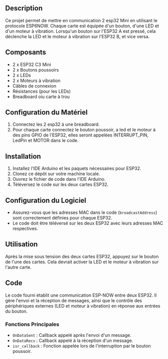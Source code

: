 ## Description

Ce projet permet de mettre en communication 2 esp32 Mini en utilisant le protocole ESP6NOW. Chaque carte est équipée d'un bouton, d'une LED et d'un moteur à vibration. Lorsqu'un bouton sur l'ESP32 A est pressé, cela déclenche la LED et le moteur à vibration sur l'ESP32 B, et vice versa.

## Composants
- 2 x ESP32 C3 Mini
- 2 x Boutons poussoirs
- 2 x LEDs
- 2 x Moteurs à vibration
- Câbles de connexion
- Résistances (pour les LEDs)
- Breadboard oiu carte à trou

## Configuration du Matériel
1. Connectez les 2 esp32 à une breadboard.
1. Pour chaque carte connectez le bouton poussoir, a led et le moteur à des pins GPIO de l'ESP32, elles seront appelées INTERRUPT_PIN, LedPin et MOTOR dans le code.

## Installation
1.	Installez l'IDE Arduino et les paquets nécessaires pour ESP32.
2. Clonez ce dépôt sur votre machine locale.
3. Ouvrez le fichier de code dans l'IDE Arduino.
4. Téléversez le code sur les deux cartes ESP32.

## Configuration du Logiciel
- Assurez-vous que les adresses MAC dans le code (`broadcastAddress`) sont correctement définies pour chaque ESP32.
- Le code doit être téléversé sur les deux ESP32 avec leurs adresses MAC respectives.

## Utilisation
Après la mise sous tension des deux cartes ESP32, appuyez sur le bouton de l'une des cartes. Cela devrait activer la LED et le moteur à vibration sur l'autre carte.

## Code
Le code fourni établit une communication ESP-NOW entre deux ESP32. Il gère l'envoi et la réception de messages, ainsi que le contrôle des périphériques externes (LED et moteur à vibration) en réponse aux entrées du bouton.

### Fonctions Principales
- `OnDataSent` : Callback appelé après l'envoi d'un message.
- `OnDataRecv` : Callback appelé à la réception d'un message.
- `isr_callback` : Fonction appelée lors de l'interruption par le bouton poussoir.
